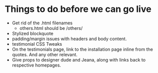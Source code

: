 # Things to do before we can go live

* Get rid of the .html filenames
    * others.html should be /others/
* Stylized blockquote
* padding/margin issues with headers and body content.
* testimonial CSS Tweaks
* On the testimonials page, link to the installation page inline from the quotes.  And any other relevant.
* Give props to designer dude and Jeana, along with links back to respective homepages.
